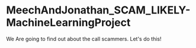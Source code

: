 # MeechAndJonathan_SCAM_LIKELY-MachineLearningProject
We Are going to find out about the call scammers. Let's do this!
